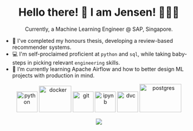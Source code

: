 <h1 align="center">
Hello there! 👋 I am Jensen! 🙋🏽‍♂️
</h1>

<p align="center">
      Currently, a Machine Learning Engineer @ SAP, Singapore.
</p>

- 🔭 I've completed my honours thesis, developing a review-based recommender systems.
- 💻 I'm self-proclaimed proficient at `python` and `sql`, while taking baby-steps in picking relevant `engineering` skills.
- 🌱 I’m currently learning Apache Airflow and how to better design ML projects with production in mind.

<p align="center">
      <img src="https://www.vectorlogo.zone/logos/python/python-icon.svg" alt="python" width="55" height="55"/>
      <img src="https://www.vectorlogo.zone/logos/docker/docker-icon.svg" alt="docker" width="85" height="70"/>
      <img src="https://www.vectorlogo.zone/logos/git-scm/git-scm-icon.svg" alt="git" width="55" height="55"/>
      <img src="https://www.vectorlogo.zone/logos/jupyter/jupyter-icon.svg" alt="ipynb" width="55" height="55"/>
      <img src="https://icons-for-free.com/iconfiles/png/512/vscode+icons+type+dvc-1324451283933302923.png" alt="dvc" width="55" height="55"/>
      <img src="https://www.vectorlogo.zone/logos/postgresql/postgresql-icon.svg" alt="postgres" width="110" height="75"/>
</p>

<p align="center">
      <a href="#"><image src="https://github-readme-stats.vercel.app/api?username=wtlow003&show_icons=true&theme=ayu-miraddge"
</p>